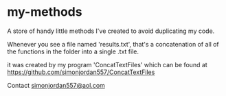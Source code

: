 # my-methods

A store of handy little methods I've created to avoid duplicating my code.

Whenever you see a file named 'results.txt', that's a concatenation of all of the functions in the folder into a single .txt file.

it was created by my program 'ConcatTextFiles' which can be found at https://github.com/simonjordan557/ConcatTextFiles

Contact simonjordan557@aol.com
